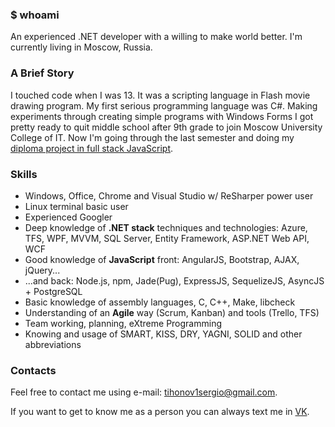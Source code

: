 ### $ whoami
An experienced .NET developer with a willing to make world better. I'm currently living in Moscow, Russia.

### A Brief Story
I touched code when I was 13. It was a scripting language in Flash movie drawing program. My first serious programming language was C#. Making experiments through creating simple programs with Windows Forms I got pretty ready to quit middle school after 9th grade to join Moscow University College of IT. Now I'm going through the last semester and doing my [diploma project in full stack JavaScript](https://github.com/nuc134r/school-portal).

### Skills
* Windows, Office, Chrome and Visual Studio w/ ReSharper power user
* Linux terminal basic user
* Experienced Googler
* Deep knowledge of **.NET stack** techniques and technologies: Azure, TFS, WPF, MVVM, SQL Server, Entity Framework, ASP.NET Web API, WCF
* Good knowledge of **JavaScript** front: AngularJS, Bootstrap, AJAX, jQuery...
* ...and back: Node.js, npm, Jade(Pug), ExpressJS, SequelizeJS, AsyncJS + PostgreSQL
* Basic knowledge of assembly languages, C, C++, Make, libcheck
* Understanding of an **Agile** way (Scrum, Kanban) and tools (Trello, TFS)
* Team working, planning, eXtreme Programming
* Knowing and usage of SMART, KISS, DRY, YAGNI, SOLID and other abbreviations

### Contacts

Feel free to contact me using e-mail: [tihonov1sergio@gmail.com](mailto:tihonov1sergio@gmail.com).

If you want to get to know me as a person you can always text me in [VK](https://vk.com/nuc134r).
